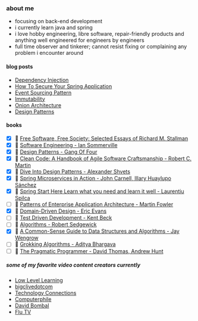 ### about me
- focusing on back-end development
- i currently learn java and spring
- i love hobby engineering, libre software, repair-friendly products and anything well engineered for engineers by engineers
- full time observer and tinkerer; cannot resist fixing or complaining any problem i encounter around

#### blog posts
- [Dependency Injection](https://can.kurttekin.com/2024/09/dependency-injection.html)
- [How To Secure Your Spring Application](http://can.kurttekin.com/2024/08/how-to-secure-your-spring-application.html)
- [Event Sourcing Pattern](http://can.kurttekin.com/2024/08/event-sourcing-pattern.html)
- [Immutability](http://can.kurttekin.com/2024/08/immutability-in-software-design.html)
- [Onion Architecture](http://can.kurttekin.com/2024/07/onion-architecture.html)
- [Design Patterns](http://can.kurttekin.com/2024/06/design-patterns.html)

#### books
- [x] 📖 [Free Software, Free Society: Selected Essays of Richard M. Stallman]()
- [x] 📖 [Software Engineering - Ian Sommerville]()
- [X] 📖 [Design Patterns - Gang Of Four]()
- [X] 📖 [Clean Code: A Handbook of Agile Software Craftsmanship - Robert C. Martin]()
- [X] 📖 [Dive Into Design Patterns - Alexander Shvets]()
- [X] 📖 [Spring Microservices in Action - John Carnell, Illary Huaylupo Sánchez]()
- [X] 📖 [Spring Start Here Learn what you need and learn it well - Laurentiu Spilca]() 
- [ ] 📖 [Patterns of Enterprise Application Architecture - Martin Fowler]()
- [X] 📖 [Domain-Driven Design - Eric Evans]()
- [ ] 📖 [Test Driven Development - Kent Beck]()
- [ ] 📖 [Algorithms - Robert Sedgewick]()
- [X] 📖 [A Common-Sense Guide to Data Structures and Algorithms - Jay Wengrow]()
- [ ] 📖 [Grokking Algorithms - Aditya Bhargava]()
- [ ] 📖 [The Pragmatic Programmer - David Thomas, Andrew Hunt]()

##### some of my favorite video content creators currently
- [Low Level Learning](https://www.youtube.com/@LowLevelLearning)
- [bigclivedotcom](https://www.youtube.com/@bigclivedotcom)
- [Technology Connections](https://www.youtube.com/@TechnologyConnections)
- [Computerphile](https://www.youtube.com/@Computerphile)
- [David Bombal](https://www.youtube.com/@davidbombal)
- [Flu TV](https://www.youtube.com/@flu)
